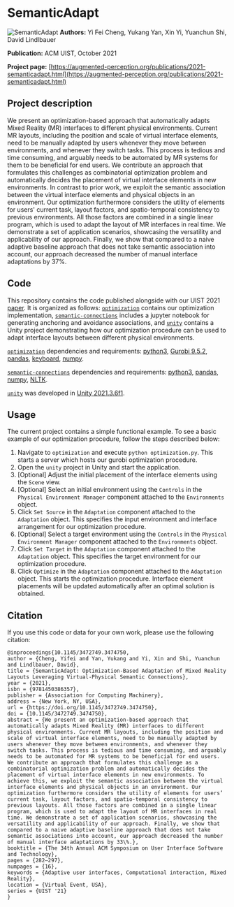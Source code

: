 # SemanticAdapt
![SemanticAdapt](https://augmented-perception.org/assets/publications/2021-semanticadapt.png)
**Authors:** Yi Fei Cheng, Yukang Yan, Xin Yi, Yuanchun Shi, David Lindlbauer

**Publication:** ACM UIST, October 2021

**Project page:** [https://augmented-perception.org/publications/2021-semanticadapt.html](https://augmented-perception.org/publications/2021-semanticadapt.html)

## Project description
We present an optimization-based approach that automatically adapts Mixed Reality (MR) interfaces to different physical environments. Current MR layouts, including the position and scale of virtual interface elements, need to be manually adapted by users whenever they move between environments, and whenever they switch tasks. This process is tedious and time consuming, and arguably needs to be automated by MR systems for them to be beneficial for end users. We contribute an approach that formulates this challenges as combinatorial optimization problem and automatically decides the placement of virtual interface elements in new environments. In contrast to prior work, we exploit the semantic association between the virtual interface elements and physical objects in an environment. Our optimization furthermore considers the utility of elements for users' current task, layout factors, and spatio-temporal consistency to previous environments. All those factors are combined in a single linear program, which is used to adapt the layout of MR interfaces in real time. We demonstrate a set of application scenarios, showcasing the versatility and applicability of our approach. Finally, we show that compared to a naive adaptive baseline approach that does not take semantic association into account, our approach decreased the number of manual interface adaptations by 37%.

## Code 
This repository contains the code published alongside with our UIST 2021 [paper](https://dl.acm.org/doi/10.1145/3472749.3474750). It is organized as follows: [`optimization`](https://github.com/ycheng14799/SemanticAdapt/tree/main/optimization) contains our optimization implementation, [`semantic-connections`](https://github.com/ycheng14799/SemanticAdapt/tree/main/semantic-connections) includes a jupyter notebook for generating anchoring and avoidance associations, and [`unity`](https://github.com/ycheng14799/SemanticAdapt/tree/main/unity) contains a Unity project demonstrating how our optimization procedure can be used to adapt interface layouts between different physical environments.  

[`optimization`](https://github.com/ycheng14799/SemanticAdapt/tree/main/optimization) dependencies and requirements: [python3](https://www.python.org/), [Gurobi 9.5.2](https://www.gurobi.com/), [pandas](https://pandas.pydata.org/), [keyboard](https://pypi.org/project/keyboard/), [numpy](https://numpy.org/).

[`semantic-connections`](https://github.com/ycheng14799/SemanticAdapt/tree/main/optimization) dependencies and requirements: [python3](https://www.python.org/), [pandas](https://pandas.pydata.org/), [numpy](https://numpy.org/), [NLTK](https://www.nltk.org/).

[`unity`](https://github.com/ycheng14799/SemanticAdapt/tree/main/unity) was developed in [Unity 2021.3.6f1](https://unity.com/).

## Usage
The current project contains a simple functional example. To see a basic example of our optimization procedure, follow the steps described below: 

1. Navigate to `optimization` and execute `python optimization.py`. This starts a server which hosts our gurobi optimization procedure. 
2. Open the `unity` project in Unity and start the application. 
3. \[Optional\] Adjust the initial placement of the interface elements using the `Scene` view. 
4. \[Optional\] Select an initial environment using the `Controls` in the `Physical Environment Manager` component attached to the `Environments` object. 
5. Click `Set Source` in the `Adaptation` component attached to the `Adaptation` object. This specifies the input environment and interface arrangement for our optimization procedure.
6. \[Optional\] Select a target environment using the `Controls` in the `Physical Environment Manager` component attached to the `Environments` object. 
7. Click `Set Target` in the `Adaptation` component attached to the `Adaptation` object. This specifies the target environment for our optimization procedure.
8. Click `Optimize` in the `Adaptation` component attached to the `Adaptation` object. This starts the optimization procedure. Interface element placements will be updated automatically after an optimal solution is obtained.

## Citation
If you use this code or data for your own work, please use the following citation:
```
@inproceedings{10.1145/3472749.3474750,
author = {Cheng, Yifei and Yan, Yukang and Yi, Xin and Shi, Yuanchun and Lindlbauer, David},
title = {SemanticAdapt: Optimization-Based Adaptation of Mixed Reality Layouts Leveraging Virtual-Physical Semantic Connections},
year = {2021},
isbn = {9781450386357},
publisher = {Association for Computing Machinery},
address = {New York, NY, USA},
url = {https://doi.org/10.1145/3472749.3474750},
doi = {10.1145/3472749.3474750},
abstract = {We present an optimization-based approach that automatically adapts Mixed Reality (MR) interfaces to different physical environments. Current MR layouts, including the position and scale of virtual interface elements, need to be manually adapted by users whenever they move between environments, and whenever they switch tasks. This process is tedious and time consuming, and arguably needs to be automated for MR systems to be beneficial for end users. We contribute an approach that formulates this challenge as a combinatorial optimization problem and automatically decides the placement of virtual interface elements in new environments. To achieve this, we exploit the semantic association between the virtual interface elements and physical objects in an environment. Our optimization furthermore considers the utility of elements for users’ current task, layout factors, and spatio-temporal consistency to previous layouts. All those factors are combined in a single linear program, which is used to adapt the layout of MR interfaces in real time. We demonstrate a set of application scenarios, showcasing the versatility and applicability of our approach. Finally, we show that compared to a naive adaptive baseline approach that does not take semantic associations into account, our approach decreased the number of manual interface adaptations by 33\%.},
booktitle = {The 34th Annual ACM Symposium on User Interface Software and Technology},
pages = {282–297},
numpages = {16},
keywords = {Adaptive user interfaces, Computational interaction, Mixed Reality},
location = {Virtual Event, USA},
series = {UIST '21}
}
```


